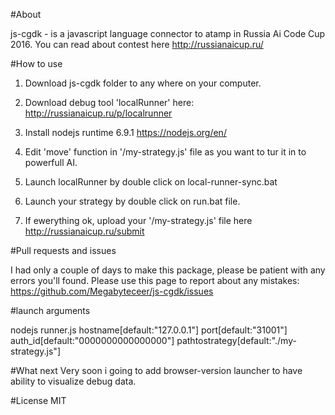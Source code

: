 #About

js-cgdk - is a javascript language connector to atamp in Russia Ai Code Cup 2016.
You can read about contest here http://russianaicup.ru/


#How to use

1. Download js-cgdk folder to any where on your computer.

2. Download debug tool 'localRunner' here: http://russianaicup.ru/p/localrunner

3. Install nodejs runtime 6.9.1 https://nodejs.org/en/


4. Edit 'move' function in '/my-strategy.js' file as you want to tur it in to powerfull AI.

5. Launch localRunner by double click on local-runner-sync.bat

6. Launch your strategy by double click on run.bat file.

7. If ewerything ok, upload your '/my-strategy.js' file here http://russianaicup.ru/submit

#Pull requests and issues

I had only a couple of days to make this package, please be patient with any errors you'll found.
Please use this page to report about any mistakes: https://github.com/Megabyteceer/js-cgdk/issues

#launch arguments

nodejs runner.js hostname[default:"127.0.0.1"] port[default:"31001"] auth_id[default:"0000000000000000"] pathtostrategy[default:"./my-strategy.js"]

#What next
Very soon i going to add browser-version launcher to have ability to visualize debug data.

#License
MIT